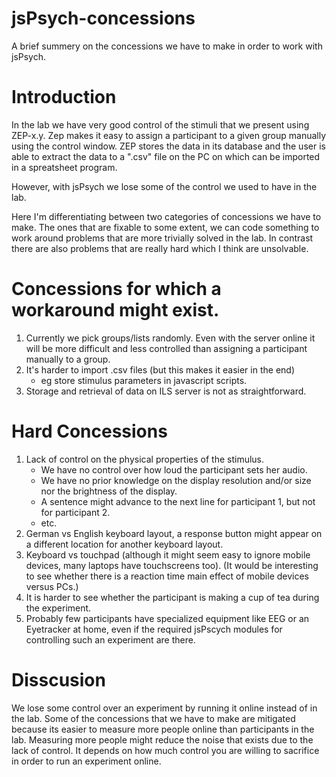 # jsPsych-concessions
A brief summery on the concessions we have to make in order to work with jsPsych.

# Introduction
In the lab we have very good control of the stimuli that we present using ZEP-x.y.
Zep makes it easy to assign a participant to a given group manually using the
control window. ZEP stores the data in its database and the user is able
to extract the data to a ".csv" file on the PC on which can be imported in a
spreatsheet program.

However, with jsPsych we lose some of the control we used to have in the lab.

Here I'm differentiating between two categories of concessions we have to make.
The ones that are fixable to some extent, we can code something to work
around problems that are more trivially solved in the lab. In contrast there
are also problems that are really hard which I think are unsolvable.

# Concessions for which a workaround might exist.
1. Currently we pick groups/lists randomly. Even with the server online it will
   be more difficult and less controlled than assigning a participant manually to
   a group.
2. It's harder to import .csv files (but this makes it easier in the end)
    - eg store stimulus parameters in javascript scripts.
3. Storage and retrieval of data on ILS server is not as straightforward.

# Hard Concessions
1. Lack of control on the physical properties of the stimulus.
    - We have no control over how loud the participant sets her audio.
    - We have no prior knowledge on the display resolution and/or size nor
      the brightness of the display.
    - A sentence might advance to the next line for participant 1, but not
      for participant 2.
    - etc.
2. German vs English keyboard layout, a response button might appear on a
   different location for another keyboard layout.
3. Keyboard vs touchpad (although it might seem easy to ignore
   mobile devices, many laptops have touchscreens too).
   (It would be interesting to see whether there is a reaction time main
   effect of mobile devices versus PCs.)
4. It is harder to see whether the participant is making a cup of tea during
   the experiment.
5. Probably few participants have specialized equipment like EEG or 
   an Eyetracker at home, even if the required jsPscych modules for
   controlling such an experiment are there.

# Disscusion
We lose some control over an experiment by running it online instead of in the
lab. Some of the concessions that we have to make are mitigated because its easier
to measure more people online than participants in the lab. Measuring more
people might reduce the noise that exists due to the lack of control.
It depends on how much control you are willing to sacrifice in order to
run an experiment online.
